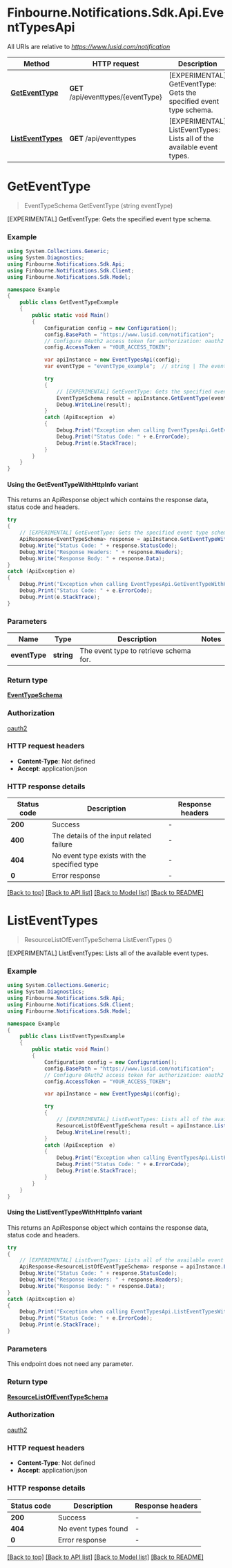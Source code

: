 # Finbourne.Notifications.Sdk.Api.EventTypesApi

All URIs are relative to *https://www.lusid.com/notification*

| Method | HTTP request | Description |
|--------|--------------|-------------|
| [**GetEventType**](EventTypesApi.md#geteventtype) | **GET** /api/eventtypes/{eventType} | [EXPERIMENTAL] GetEventType: Gets the specified event type schema. |
| [**ListEventTypes**](EventTypesApi.md#listeventtypes) | **GET** /api/eventtypes | [EXPERIMENTAL] ListEventTypes: Lists all of the available event types. |

<a id="geteventtype"></a>
# **GetEventType**
> EventTypeSchema GetEventType (string eventType)

[EXPERIMENTAL] GetEventType: Gets the specified event type schema.

### Example
```csharp
using System.Collections.Generic;
using System.Diagnostics;
using Finbourne.Notifications.Sdk.Api;
using Finbourne.Notifications.Sdk.Client;
using Finbourne.Notifications.Sdk.Model;

namespace Example
{
    public class GetEventTypeExample
    {
        public static void Main()
        {
            Configuration config = new Configuration();
            config.BasePath = "https://www.lusid.com/notification";
            // Configure OAuth2 access token for authorization: oauth2
            config.AccessToken = "YOUR_ACCESS_TOKEN";

            var apiInstance = new EventTypesApi(config);
            var eventType = "eventType_example";  // string | The event type to retrieve schema for.

            try
            {
                // [EXPERIMENTAL] GetEventType: Gets the specified event type schema.
                EventTypeSchema result = apiInstance.GetEventType(eventType);
                Debug.WriteLine(result);
            }
            catch (ApiException  e)
            {
                Debug.Print("Exception when calling EventTypesApi.GetEventType: " + e.Message);
                Debug.Print("Status Code: " + e.ErrorCode);
                Debug.Print(e.StackTrace);
            }
        }
    }
}
```

#### Using the GetEventTypeWithHttpInfo variant
This returns an ApiResponse object which contains the response data, status code and headers.

```csharp
try
{
    // [EXPERIMENTAL] GetEventType: Gets the specified event type schema.
    ApiResponse<EventTypeSchema> response = apiInstance.GetEventTypeWithHttpInfo(eventType);
    Debug.Write("Status Code: " + response.StatusCode);
    Debug.Write("Response Headers: " + response.Headers);
    Debug.Write("Response Body: " + response.Data);
}
catch (ApiException e)
{
    Debug.Print("Exception when calling EventTypesApi.GetEventTypeWithHttpInfo: " + e.Message);
    Debug.Print("Status Code: " + e.ErrorCode);
    Debug.Print(e.StackTrace);
}
```

### Parameters

| Name | Type | Description | Notes |
|------|------|-------------|-------|
| **eventType** | **string** | The event type to retrieve schema for. |  |

### Return type

[**EventTypeSchema**](EventTypeSchema.md)

### Authorization

[oauth2](../README.md#oauth2)

### HTTP request headers

 - **Content-Type**: Not defined
 - **Accept**: application/json


### HTTP response details
| Status code | Description | Response headers |
|-------------|-------------|------------------|
| **200** | Success |  -  |
| **400** | The details of the input related failure |  -  |
| **404** | No event type exists with the specified type |  -  |
| **0** | Error response |  -  |

[[Back to top]](#) [[Back to API list]](../README.md#documentation-for-api-endpoints) [[Back to Model list]](../README.md#documentation-for-models) [[Back to README]](../README.md)

<a id="listeventtypes"></a>
# **ListEventTypes**
> ResourceListOfEventTypeSchema ListEventTypes ()

[EXPERIMENTAL] ListEventTypes: Lists all of the available event types.

### Example
```csharp
using System.Collections.Generic;
using System.Diagnostics;
using Finbourne.Notifications.Sdk.Api;
using Finbourne.Notifications.Sdk.Client;
using Finbourne.Notifications.Sdk.Model;

namespace Example
{
    public class ListEventTypesExample
    {
        public static void Main()
        {
            Configuration config = new Configuration();
            config.BasePath = "https://www.lusid.com/notification";
            // Configure OAuth2 access token for authorization: oauth2
            config.AccessToken = "YOUR_ACCESS_TOKEN";

            var apiInstance = new EventTypesApi(config);

            try
            {
                // [EXPERIMENTAL] ListEventTypes: Lists all of the available event types.
                ResourceListOfEventTypeSchema result = apiInstance.ListEventTypes();
                Debug.WriteLine(result);
            }
            catch (ApiException  e)
            {
                Debug.Print("Exception when calling EventTypesApi.ListEventTypes: " + e.Message);
                Debug.Print("Status Code: " + e.ErrorCode);
                Debug.Print(e.StackTrace);
            }
        }
    }
}
```

#### Using the ListEventTypesWithHttpInfo variant
This returns an ApiResponse object which contains the response data, status code and headers.

```csharp
try
{
    // [EXPERIMENTAL] ListEventTypes: Lists all of the available event types.
    ApiResponse<ResourceListOfEventTypeSchema> response = apiInstance.ListEventTypesWithHttpInfo();
    Debug.Write("Status Code: " + response.StatusCode);
    Debug.Write("Response Headers: " + response.Headers);
    Debug.Write("Response Body: " + response.Data);
}
catch (ApiException e)
{
    Debug.Print("Exception when calling EventTypesApi.ListEventTypesWithHttpInfo: " + e.Message);
    Debug.Print("Status Code: " + e.ErrorCode);
    Debug.Print(e.StackTrace);
}
```

### Parameters
This endpoint does not need any parameter.
### Return type

[**ResourceListOfEventTypeSchema**](ResourceListOfEventTypeSchema.md)

### Authorization

[oauth2](../README.md#oauth2)

### HTTP request headers

 - **Content-Type**: Not defined
 - **Accept**: application/json


### HTTP response details
| Status code | Description | Response headers |
|-------------|-------------|------------------|
| **200** | Success |  -  |
| **404** | No event types found |  -  |
| **0** | Error response |  -  |

[[Back to top]](#) [[Back to API list]](../README.md#documentation-for-api-endpoints) [[Back to Model list]](../README.md#documentation-for-models) [[Back to README]](../README.md)

